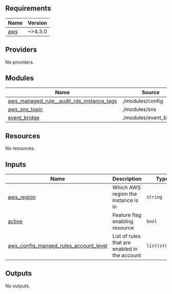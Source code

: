 ## Requirements

| Name | Version |
|------|---------|
| <a name="requirement_aws"></a> [aws](#requirement\_aws) | ~>4.3.0 |

## Providers

No providers.

## Modules

| Name | Source | Version |
|------|--------|---------|
| <a name="module_aws_managed_rule__audit_rds_instance_tags"></a> [aws\_managed\_rule\_\_audit\_rds\_instance\_tags](#module\_aws\_managed\_rule\_\_audit\_rds\_instance\_tags) | ./modules/config | n/a |
| <a name="module_aws_sns_topic"></a> [aws\_sns\_topic](#module\_aws\_sns\_topic) | ./modules/sns | n/a |
| <a name="module_event_bridge"></a> [event\_bridge](#module\_event\_bridge) | ./modules/event_bridge | n/a |

## Resources

No resources.

## Inputs

| Name | Description | Type | Default | Required |
|------|-------------|------|---------|:--------:|
| <a name="input_aws_region"></a> [aws\_region](#input\_aws\_region) | Which AWS region the instance is in | `string` | n/a | yes |
| <a name="input_active"></a> [active](#input\_active) | Feature flag enabling resource | `bool` | `false` | no |
| <a name="input_aws_config_manged_rules_account_level"></a> [aws\_config\_manged\_rules\_account\_level](#input\_aws\_config\_manged\_rules\_account\_level) | List of rules that are enabled in the account | `list(string)` | `[]` | no |

## Outputs

No outputs.
